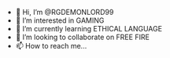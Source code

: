 - 👋 Hi, I’m @RGDEMONLORD99
- 👀 I’m interested in GAMING
- 🌱 I’m currently learning ETHICAL LANGUAGE 
- 💞️ I’m looking to collaborate on FREE FIRE 
- 📫 How to reach me...

<!---
RGDEMONLORD99/RGDEMONLORD99 is a ✨ special ✨ repository because its `README.md` (this file) appears on your GitHub profile.
You can click the Preview link to take a look at your changes.
--->
